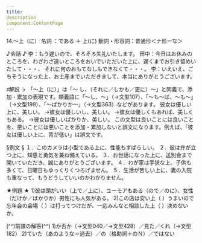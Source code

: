 ```yaml
---
title:
description
component:ContentPage
---
```



14.～上（に）
名詞 ：である ＋ 上(に)
動詞・形容詞：普通形＜ナ形ーな＞  

♪会話 ♪
李：もう遅いので、そろそろ失礼いたします。
田中：今日はお休みのところを、わざわざ遠いところをおいでいただいた上に、遅くまでお引き留めいたして・・・、 それに何のおもてなしもできなくて・・・。
李：いえいえ、ごちそうになった上、お土産までいただきまして、本当にありがとうございます。

♯解説 ♭
「～上（に）」は「～ し、（それに／しかも／更に）～」と同義で、添加・累加の表現です。類義語に「～し、～」（→文型107）、「～も～ば、～も～」（→文型199）、「～ばかりか～」（→文型363）などがあります。
彼女は優しい上に、美しい。
→彼女は優しいし、美しい。
→彼女は優しくもあれば、美しくもある。
→彼女は優しいばかりか、美しい。 この文型は良いことには良いことを、悪いことには悪いことを添加・累加しないと誤文になります。例えば、「彼女は優しい上に、背が低い」は誤文です。

§例文 §
１．このカメラは小型である上に、性能もすばらしい。
２．彼は弁が立つ上に、知恵と勇気を兼ね備えている。
３．お世話になった上に、送別会まで開いていただき、誠にありがとうございます。
４．わが家は手狭な上、子供も多くて、日曜日もゆっくりくつろげません。
５．生活が苦しい上に、妻の入院も重なって、もうどうしていいのかわかりません。

★例題 ★
1)彼は頭がいい（上で／上に）、ユーモアもある（ので／のに）、女性（だけか／ばかりか）男性にも人気がある。
2)この店は安い上（ ）うまいので忘年会の会場（ ）は打ってつけだが、一応みんなと相談した上（ ）決めないか。

(^^)前課の解答(^^)
1)か否か（→文型040／→文型428）／見た／くれ（→文型182）
2)ていた（あのような＝過去）／の（格助詞＋のＮ）／ではない
